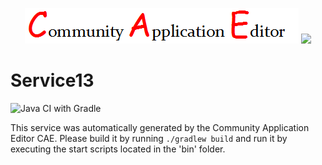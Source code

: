 <p align="center">
  <img src="https://github.com/PhilCAEOrg2/microservice-257/blob/master/img/logo.png" />
  <img src="https://raw.githubusercontent.com/rwth-acis/las2peer/master/img/logo/bitmap/las2peer-logo-128x128.png" />
</p>

Service13
===================
![Java CI with Gradle](https://github.com/PhilCAEOrg2/microservice-257/workflows/Java%20CI%20with%20Gradle/badge.svg?branch=master)

This service was automatically generated by the Community Application Editor CAE. Please build it by running `./gradlew build` and run it by executing the start scripts located in the 'bin' folder.
